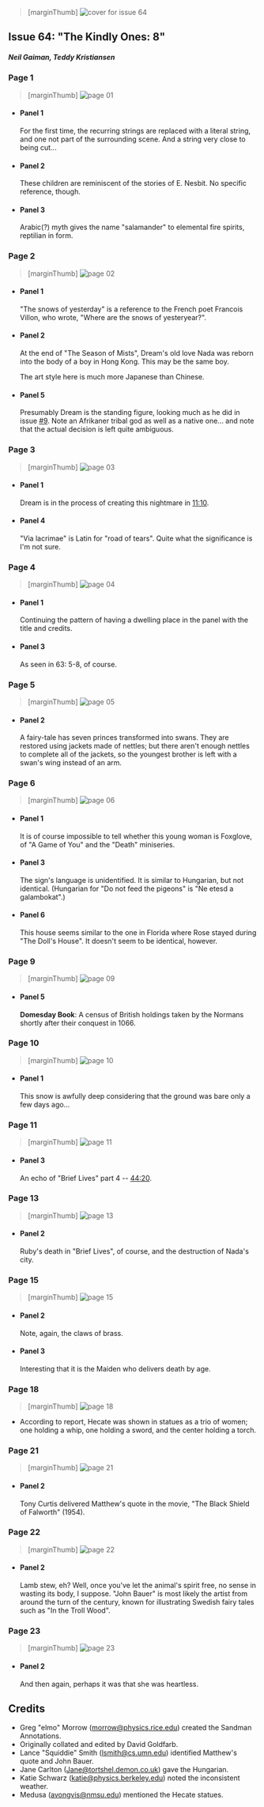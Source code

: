 > [marginThumb] ![cover for issue 64](thumbnails/sandman.64/page00.jpg)

## Issue 64: "The Kindly Ones: 8"

##### Neil Gaiman, Teddy Kristiansen

### Page 1

> [marginThumb] ![page 01](thumbnails/sandman.64/page01.jpg)

- #### Panel 1

  For the first time, the recurring strings are replaced with a literal string, and one not part of the surrounding scene. And a string very close to being cut...

- #### Panel 2

  These children are reminiscent of the stories of E. Nesbit. No specific reference, though.

- #### Panel 3

  Arabic(?) myth gives the name "salamander" to elemental fire spirits, reptilian in form.

### Page 2

> [marginThumb] ![page 02](thumbnails/sandman.64/page02.jpg)

- #### Panel 1

  "The snows of yesterday" is a reference to the French poet Francois Villon, who wrote, "Where are the snows of yesteryear?".

- #### Panel 2

  At the end of "The Season of Mists", Dream's old love Nada was reborn into the body of a boy in Hong Kong. This may be the same boy.

  The art style here is much more Japanese than Chinese.

- #### Panel 5

  Presumably Dream is the standing figure, looking much as he did in issue [#9](sandman.09.md). Note an Afrikaner tribal god as well as a native one... and note that the actual decision is left quite ambiguous.

### Page 3

> [marginThumb] ![page 03](thumbnails/sandman.64/page03.jpg)

- #### Panel 1

  Dream is in the process of creating this nightmare in [11:10](sandman.11.md#page-10).

- #### Panel 4

  "Via lacrimae" is Latin for "road of tears". Quite what the significance is I'm not sure.

### Page 4

> [marginThumb] ![page 04](thumbnails/sandman.64/page04.jpg)

- #### Panel 1

  Continuing the pattern of having a dwelling place in the panel with the title and credits.

- #### Panel 3

  As seen in 63: 5-8, of course.

### Page 5

> [marginThumb] ![page 05](thumbnails/sandman.64/page05.jpg)

- #### Panel 2

  A fairy-tale has seven princes transformed into swans. They are restored using jackets made of nettles; but there aren't enough nettles to complete all of the jackets, so the youngest brother is left with a swan's wing instead of an arm.

### Page 6

> [marginThumb] ![page 06](thumbnails/sandman.64/page06.jpg)

- #### Panel 1

  It is of course impossible to tell whether this young woman is Foxglove, of "A Game of You" and the "Death" miniseries.

- #### Panel 3

  The sign's language is unidentified. It is similar to Hungarian, but not identical. (Hungarian for "Do not feed the pigeons" is "Ne etesd a galambokat".)

- #### Panel 6

  This house seems similar to the one in Florida where Rose stayed during "The Doll's House". It doesn't seem to be identical, however.

### Page 9

> [marginThumb] ![page 09](thumbnails/sandman.64/page09.jpg)

- #### Panel 5

  **Domesday Book**: A census of British holdings taken by the Normans shortly after their conquest in 1066.

### Page 10

> [marginThumb] ![page 10](thumbnails/sandman.64/page10.jpg)

- #### Panel 1

  This snow is awfully deep considering that the ground was bare only a few days ago...

### Page 11

> [marginThumb] ![page 11](thumbnails/sandman.64/page11.jpg)

- #### Panel 3

  An echo of "Brief Lives" part 4 -- [44:20](sandman.44.md#page-20).

### Page 13

> [marginThumb] ![page 13](thumbnails/sandman.64/page13.jpg)

- #### Panel 2

  Ruby's death in "Brief Lives", of course, and the destruction of Nada's city.

### Page 15

> [marginThumb] ![page 15](thumbnails/sandman.64/page15.jpg)

- #### Panel 2

  Note, again, the claws of brass.

- #### Panel 3

  Interesting that it is the Maiden who delivers death by age.

### Page 18

> [marginThumb] ![page 18](thumbnails/sandman.64/page18.jpg)

- According to report, Hecate was shown in statues as a trio of women; one holding a whip, one holding a sword, and the center holding a torch.

### Page 21

> [marginThumb] ![page 21](thumbnails/sandman.64/page21.jpg)

- #### Panel 2

  Tony Curtis delivered Matthew's quote in the movie, "The Black Shield of Falworth" (1954).

### Page 22

> [marginThumb] ![page 22](thumbnails/sandman.64/page22.jpg)

- #### Panel 2

  Lamb stew, eh? Well, once you've let the animal's spirit free, no sense in wasting its body, I suppose. "John Bauer" is most likely the artist from around the turn of the century, known for illustrating Swedish fairy tales such as "In the Troll Wood".

### Page 23

> [marginThumb] ![page 23](thumbnails/sandman.64/page23.jpg)

- #### Panel 2

  And then again, perhaps it was that she was heartless.

## Credits

- Greg "elmo" Morrow (morrow@physics.rice.edu) created the Sandman Annotations.
- Originally collated and edited by David Goldfarb.
- Lance "Squiddie" Smith (lsmith@cs.umn.edu) identified Matthew's quote and John Bauer.
- Jane Carlton (Jane@tortshel.demon.co.uk) gave the Hungarian.
- Katie Schwarz (katie@physics.berkeley.edu) noted the inconsistent weather.
- Medusa (avongvis@nmsu.edu) mentioned the Hecate statues.
